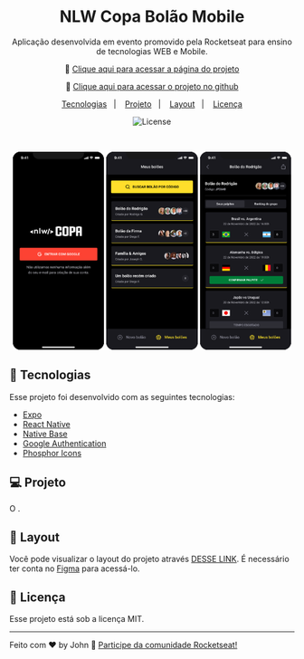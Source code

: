 <h1 align="center"> NLW Copa Bolão Mobile </h1>

<p align="center">
Aplicação desenvolvida em evento promovido pela Rocketseat para ensino de tecnologias WEB e Mobile.
</p>

<p align="center">
🔗 <a href="">Clique aqui para acessar a página do projeto</a>
</p>
<p align="center">
🔗 <a href="">Clique aqui para acessar o projeto no github</a>
</p>

<p align="center">
  <a href="#-tecnologias">Tecnologias</a>&nbsp;&nbsp;&nbsp;|&nbsp;&nbsp;&nbsp;
  <a href="#-projeto">Projeto</a>&nbsp;&nbsp;&nbsp;|&nbsp;&nbsp;&nbsp;
  <a href="#-layout">Layout</a>&nbsp;&nbsp;&nbsp;|&nbsp;&nbsp;&nbsp;
  <a href="#memo-licença">Licença</a>
</p>

<p align="center">
  <img alt="License" src="https://img.shields.io/static/v1?label=license&message=MIT&color=49AA26&labelColor=000000">
</p>

<br>

<p align="center">
  <img alt="NLW Copa Bolão Mobile" src=".github/.previewmobile1.png" width="32%">
  <img alt="NLW Copa Bolão Mobile" src=".github/.previewmobile2.png" width="32%">
  <img alt="NLW Copa Bolão Mobile" src=".github/.previewmobile3.png" width="32%">
</p>
<p align="center">
  
</p>
<p align="center">
  
</p>

## 🚀 Tecnologias

Esse projeto foi desenvolvido com as seguintes tecnologias:

- [Expo](https://expo.dev/)
- [React Native](https://reactnative.dev/)
- [Native Base](https://nativebase.io/)
- [Google Authentication](https://console.cloud.google.com/)
- [Phosphor Icons](https://phosphoricons.com/)


## 💻 Projeto

O .

## 🔖 Layout

Você pode visualizar o layout do projeto através [DESSE LINK](https://www.figma.com/file/In6fYhWH7PHHin4pe39T4F/Bol%C3%A3o-da-Copa?node-id=0%3A1&t=iyliObn1e1y9KUMz-1). É necessário ter conta no [Figma](https://figma.com) para acessá-lo.

## :memo: Licença

Esse projeto está sob a licença MIT.

---

Feito com ♥ by John :wave: [Participe da comunidade Rocketseat!](https://discord.gg/rocketseat)

